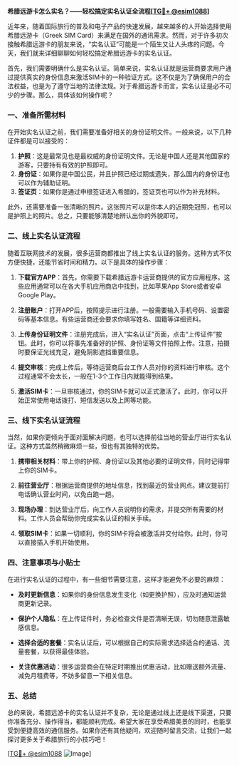**希腊远游卡怎么实名？——轻松搞定实名认证全流程[[TG💪+ @esim1088](https://t.me/s/esim1088)]**

近年来，随着国际旅行的普及和电子产品的快速发展，越来越多的人开始选择使用希腊远游卡（Greek SIM Card）来满足在国外的通讯需求。然而，对于许多初次接触希腊远游卡的朋友来说，“实名认证”可能是一个陌生又让人头疼的问题。今天，我们就来详细聊聊如何轻松搞定希腊远游卡的实名认证。

首先，我们需要明确什么是实名认证。简单来说，实名认证就是运营商要求用户通过提供真实的身份信息来激活SIM卡的一种验证方式。这不仅是为了确保用户的合法权益，也是为了遵守当地的法律法规。对于希腊远游卡而言，实名认证是必不可少的步骤。那么，具体该如何操作呢？

### **一、准备所需材料**

在开始实名认证之前，我们需要准备好相关的身份证明文件。一般来说，以下几种证件都是可以接受的：

1. **护照**：这是最常见也是最权威的身份证明文件。无论是中国人还是其他国家的游客，只要持有有效的护照即可。
2. **身份证**：如果你是中国公民，并且护照已经过期或遗失，那么国内的身份证也可以作为辅助证明。
3. **签证页**：如果你是通过申根签证进入希腊的，签证页也可以作为补充材料。

此外，还需要准备一张清晰的照片。这张照片可以是你本人的近期免冠照，也可以是护照上的照片。总之，只要能够清楚地辨认出你的外貌即可。

### **二、线上实名认证流程**

随着互联网技术的发展，很多运营商都推出了线上实名认证的服务。这种方式不仅方便快捷，还能节省时间和精力。以下是具体的操作步骤：

1. **下载官方APP**：首先，你需要下载希腊远游卡运营商提供的官方应用程序。这些应用通常可以在各大手机应用商店中找到，比如苹果App Store或者安卓Google Play。
   
2. **注册账户**：打开APP后，按照提示进行注册。一般需要输入手机号码、设置密码等基本信息。有些运营商还会要求你填写姓名、国籍等详细资料。

3. **上传身份证明文件**：注册完成后，进入“实名认证”页面，点击“上传证件”按钮。此时，你可以将事先准备好的护照、身份证等文件拍照上传。注意，拍摄时要保证光线充足，避免阴影遮挡重要信息。

4. **提交审核**：完成上传后，等待运营商后台工作人员对你的资料进行审核。这个过程通常不会太长，一般在1-3个工作日内就能得到结果。

5. **激活SIM卡**：一旦审核通过，你的SIM卡就可以正式激活了。此时，你可以开始正常使用电话拨打、短信发送以及上网等功能。

### **三、线下实名认证流程**

当然，如果你更倾向于面对面解决问题，也可以选择前往当地的营业厅进行实名认证。这种方式虽然稍微麻烦一些，但也有其独特的优势。

1. **携带相关材料**：带上你的护照、身份证以及其他必要的证明文件，同时记得带上你的SIM卡。

2. **前往营业厅**：根据运营商提供的地址信息，找到最近的营业网点。建议提前打电话确认营业时间，以免白跑一趟。

3. **现场办理**：到达营业厅后，向工作人员说明你的需求，并提交所有需要的材料。工作人员会帮助你完成实名认证的相关手续。

4. **领取SIM卡**：如果一切顺利，你的SIM卡将会被激活并交付给你。此时，你可以直接插入手机开始使用。

### **四、注意事项与小贴士**

在进行实名认证的过程中，有一些细节需要注意，这样才能避免不必要的麻烦：

- **及时更新信息**：如果你的身份信息发生变化（如更换护照），应及时通知运营商更新记录。
  
- **保护个人隐私**：在上传证件时，务必检查文件是否清晰无误，切勿随意泄露敏感信息。

- **选择合适的套餐**：实名认证后，可以根据自己的实际需求选择适合的通话、流量套餐，以获得最佳体验。

- **关注优惠活动**：很多运营商会在特定时期推出优惠活动，比如赠送额外流量、减免月租费等，不妨多留意一下相关信息。

### **五、总结**

总的来说，希腊远游卡的实名认证并不复杂，无论是通过线上还是线下渠道，只要你准备充分、操作得当，都能顺利完成。希望大家在享受希腊美景的同时，也能享受到便捷高效的通信服务。如果你还有其他疑问，欢迎随时留言交流，让我们一起探讨更多关于希腊旅行的小技巧吧！

[[TG💪+ @esim1088](https://t.me/s/esim1088) ![Image](https://i.postimg.cc/4NQfJmqS/Snipaste-2025-05-13-00-14-12.png)]